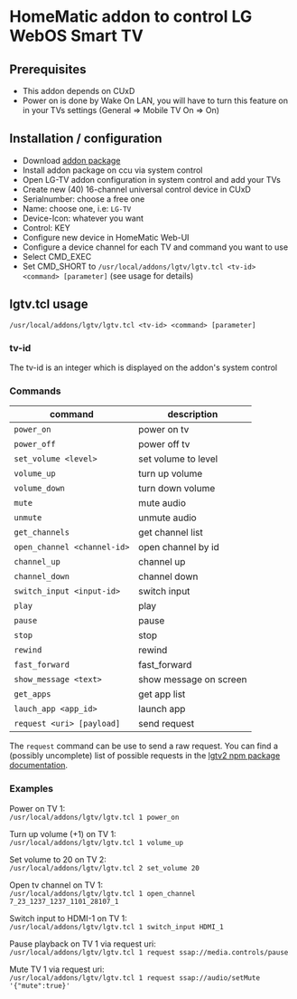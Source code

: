 # HomeMatic addon to control LG WebOS Smart TV

## Prerequisites
* This addon depends on CUxD
* Power on is done by Wake On LAN, you will have to turn this feature on in your TVs settings (General => Mobile TV On => On)

## Installation / configuration
* Download [addon package](https://github.com/j-a-n/homematic-addon-lgtv/raw/master/hm-lgtv.tar.gz)
* Install addon package on ccu via system control
* Open LG-TV addon configuration in system control and add your TVs
* Create new (40) 16-channel universal control device in CUxD
 * Serialnumber: choose a free one
 * Name: choose one, i.e: `LG-TV`
 * Device-Icon: whatever you want
 * Control: KEY
* Configure new device in HomeMatic Web-UI
* Configure a device channel for each TV and command you want to use
 * Select CMD_EXEC
 * Set CMD_SHORT to `/usr/local/addons/lgtv/lgtv.tcl <tv-id> <command> [parameter]` (see usage for details)

## lgtv.tcl usage
`/usr/local/addons/lgtv/lgtv.tcl <tv-id> <command> [parameter]`

### tv-id
The tv-id is an integer which is displayed on the addon's system control

### Commands

command                    | description
---------------------------| -----------------------------
`power_on`                   | power on tv
`power_off`                  | power off tv
`set_volume <level>`         | set volume to level
`volume_up`                  | turn up volume
`volume_down`                | turn down volume
`mute`                       | mute audio
`unmute`                     | unmute audio
`get_channels`               | get channel list
`open_channel <channel-id>`  | open channel by id
`channel_up`                 | channel up
`channel_down`               | channel down
`switch_input <input-id>`    | switch input
`play`                       | play
`pause`                      | pause
`stop`                       | stop
`rewind`                     | rewind
`fast_forward`               | fast_forward
`show_message <text>`        | show message on screen
`get_apps`                   | get app list
`lauch_app <app_id>`         | launch app
`request <uri> [payload]`    | send request

The `request` command can be use to send a raw request.
You can find a (possibly uncomplete) list of possible requests in the [lgtv2 npm package documentation](https://www.npmjs.com/package/lgtv2).

### Examples
Power on TV 1:  
`/usr/local/addons/lgtv/lgtv.tcl 1 power_on`

Turn up volume (+1) on TV 1:  
`/usr/local/addons/lgtv/lgtv.tcl 1 volume_up`

Set volume to 20 on TV 2:  
`/usr/local/addons/lgtv/lgtv.tcl 2 set_volume 20`

Open tv channel on TV 1:  
`/usr/local/addons/lgtv/lgtv.tcl 1 open_channel 7_23_1237_1237_1101_28107_1`

Switch input to HDMI-1 on TV 1:  
`/usr/local/addons/lgtv/lgtv.tcl 1 switch_input HDMI_1`

Pause playback on TV 1 via request uri:  
`/usr/local/addons/lgtv/lgtv.tcl 1 request ssap://media.controls/pause`

Mute TV 1 via request uri:  
`/usr/local/addons/lgtv/lgtv.tcl 1 request ssap://audio/setMute '{"mute":true}'`
